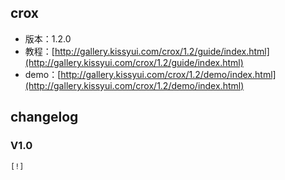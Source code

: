 ## crox

* 版本：1.2.0
* 教程：[http://gallery.kissyui.com/crox/1.2/guide/index.html](http://gallery.kissyui.com/crox/1.2/guide/index.html)
* demo：[http://gallery.kissyui.com/crox/1.2/demo/index.html](http://gallery.kissyui.com/crox/1.2/demo/index.html)

## changelog

### V1.0

    [!]


